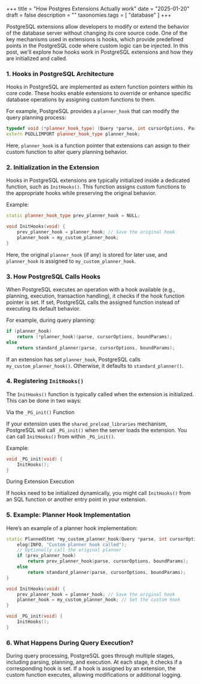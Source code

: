 +++
title = "How Postgres Extensions Actually work"
date = "2025-01-20"
draft = false
description = ""
taxonomies.tags = [
    "database"
]
+++

PostgreSQL extensions allow developers to modify or extend the behavior of the database server without changing its core source code. One of the key mechanisms used in extensions is hooks, which provide predefined points in the PostgreSQL code where custom logic can be injected. In this post, we'll explore how hooks work in PostgreSQL extensions and how they are initialized and called.

### 1. Hooks in PostgreSQL Architecture

Hooks in PostgreSQL are implemented as extern function pointers within its core code. These hooks enable extensions to override or enhance specific database operations by assigning custom functions to them.

For example, PostgreSQL provides a `planner_hook` that can modify the query planning process:

```c++
typedef void (*planner_hook_type) (Query *parse, int cursorOptions, ParamListInfo boundParams);
extern PGDLLIMPORT planner_hook_type planner_hook;
```

Here, `planner_hook` is a function pointer that extensions can assign to their custom function to alter query planning behavior.

### 2. Initialization in the Extension

Hooks in PostgreSQL extensions are typically initialized inside a dedicated function, such as `InitHooks()`. This function assigns custom functions to the appropriate hooks while preserving the original behavior.

Example:
```c++
static planner_hook_type prev_planner_hook = NULL;

void InitHooks(void) {
    prev_planner_hook = planner_hook; // Save the original hook
    planner_hook = my_custom_planner_hook;
}
```

Here, the original `planner_hook` (if any) is stored for later use, and `planner_hook` is assigned to `my_custom_planner_hook`.

### 3. How PostgreSQL Calls Hooks

When PostgreSQL executes an operation with a hook available (e.g., planning, execution, transaction handling), it checks if the hook function pointer is set. If set, PostgreSQL calls the assigned function instead of executing its default behavior.

For example, during query planning:
```c++
if (planner_hook)
    return (*planner_hook)(parse, cursorOptions, boundParams);
else
    return standard_planner(parse, cursorOptions, boundParams);
```

If an extension has set `planner_hook`, PostgreSQL calls `my_custom_planner_hook()`. Otherwise, it defaults to `standard_planner()`.

### 4. Registering `InitHooks()`

The `InitHooks()` function is typically called when the extension is initialized. This can be done in two ways:

Via the `_PG_init()` Function

If your extension uses the `shared_preload_libraries` mechanism, PostgreSQL will call `_PG_init()` when the server loads the extension. You can call `InitHooks()` from within `_PG_init()`.

Example:
```c++
void _PG_init(void) {
    InitHooks();
}
```

During Extension Execution

If hooks need to be initialized dynamically, you might call `InitHooks()` from an SQL function or another entry point in your extension.

### 5. Example: Planner Hook Implementation

Here’s an example of a planner hook implementation:
```c++
static PlannedStmt *my_custom_planner_hook(Query *parse, int cursorOptions, ParamListInfo boundParams) {
    elog(INFO, "Custom planner hook called");
    // Optionally call the original planner
    if (prev_planner_hook)
        return prev_planner_hook(parse, cursorOptions, boundParams);
    else
        return standard_planner(parse, cursorOptions, boundParams);
}

void InitHooks(void) {
    prev_planner_hook = planner_hook; // Save the original hook
    planner_hook = my_custom_planner_hook; // Set the custom hook
}

void _PG_init(void) {
    InitHooks();
}
```
### 6. What Happens During Query Execution?

During query processing, PostgreSQL goes through multiple stages, including parsing, planning, and execution. At each stage, it checks if a corresponding hook is set. If a hook is assigned by an extension, the custom function executes, allowing modifications or additional logging.
